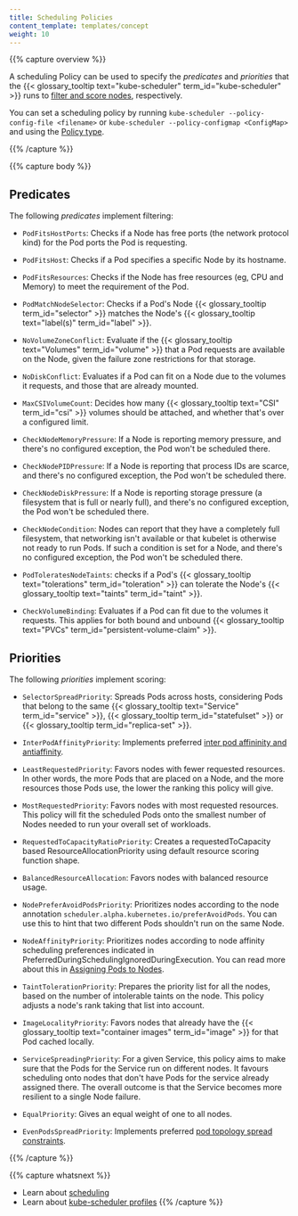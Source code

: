 ```yaml
---
title: Scheduling Policies
content_template: templates/concept
weight: 10
---
```


{{% capture overview %}}

A scheduling Policy can be used to specify the _predicates_ and _priorities_
that the {{< glossary_tooltip text="kube-scheduler" term_id="kube-scheduler" >}}
runs to
[filter and score nodes](/docs/concepts/scheduling/kube-scheduler/#kube-scheduler-implementation),
respectively.

You can set a scheduling policy by running
`kube-scheduler --policy-config-file <filename>` or
`kube-scheduler --policy-configmap <ConfigMap>` and using the
[Policy type](https://pkg.go.dev/k8s.io/kube-scheduler@v0.18.0/config/v1?tab=doc#Policy).

{{% /capture %}}

{{% capture body %}}

## Predicates

The following _predicates_ implement filtering:

- `PodFitsHostPorts`: Checks if a Node has free ports (the network protocol
  kind) for the Pod ports the Pod is requesting.

- `PodFitsHost`: Checks if a Pod specifies a specific Node by its hostname.

- `PodFitsResources`: Checks if the Node has free resources (eg, CPU and Memory)
  to meet the requirement of the Pod.

- `PodMatchNodeSelector`: Checks if a Pod's Node
  {{< glossary_tooltip term_id="selector" >}} matches the Node's
  {{< glossary_tooltip text="label(s)" term_id="label" >}}.

- `NoVolumeZoneConflict`: Evaluate if the
  {{< glossary_tooltip text="Volumes" term_id="volume" >}} that a Pod requests
  are available on the Node, given the failure zone restrictions for that
  storage.

- `NoDiskConflict`: Evaluates if a Pod can fit on a Node due to the volumes it
  requests, and those that are already mounted.

- `MaxCSIVolumeCount`: Decides how many
  {{< glossary_tooltip text="CSI" term_id="csi" >}} volumes should be attached,
  and whether that's over a configured limit.

- `CheckNodeMemoryPressure`: If a Node is reporting memory pressure, and there's
  no configured exception, the Pod won't be scheduled there.

- `CheckNodePIDPressure`: If a Node is reporting that process IDs are scarce,
  and there's no configured exception, the Pod won't be scheduled there.

- `CheckNodeDiskPressure`: If a Node is reporting storage pressure (a filesystem
  that is full or nearly full), and there's no configured exception, the Pod
  won't be scheduled there.

- `CheckNodeCondition`: Nodes can report that they have a completely full
  filesystem, that networking isn't available or that kubelet is otherwise not
  ready to run Pods. If such a condition is set for a Node, and there's no
  configured exception, the Pod won't be scheduled there.

- `PodToleratesNodeTaints`: checks if a Pod's
  {{< glossary_tooltip text="tolerations" term_id="toleration" >}} can tolerate
  the Node's {{< glossary_tooltip text="taints" term_id="taint" >}}.

- `CheckVolumeBinding`: Evaluates if a Pod can fit due to the volumes it
  requests. This applies for both bound and unbound
  {{< glossary_tooltip text="PVCs" term_id="persistent-volume-claim" >}}.

## Priorities

The following _priorities_ implement scoring:

- `SelectorSpreadPriority`: Spreads Pods across hosts, considering Pods that
  belong to the same {{< glossary_tooltip text="Service" term_id="service" >}},
  {{< glossary_tooltip term_id="statefulset" >}} or
  {{< glossary_tooltip term_id="replica-set" >}}.

- `InterPodAffinityPriority`: Implements preferred
  [inter pod affininity and antiaffinity](/docs/concepts/configuration/assign-pod-node/#inter-pod-affinity-and-anti-affinity).

- `LeastRequestedPriority`: Favors nodes with fewer requested resources. In
  other words, the more Pods that are placed on a Node, and the more resources
  those Pods use, the lower the ranking this policy will give.

- `MostRequestedPriority`: Favors nodes with most requested resources. This
  policy will fit the scheduled Pods onto the smallest number of Nodes needed to
  run your overall set of workloads.

- `RequestedToCapacityRatioPriority`: Creates a requestedToCapacity based
  ResourceAllocationPriority using default resource scoring function shape.

- `BalancedResourceAllocation`: Favors nodes with balanced resource usage.

- `NodePreferAvoidPodsPriority`: Prioritizes nodes according to the node
  annotation `scheduler.alpha.kubernetes.io/preferAvoidPods`. You can use this
  to hint that two different Pods shouldn't run on the same Node.

- `NodeAffinityPriority`: Prioritizes nodes according to node affinity
  scheduling preferences indicated in
  PreferredDuringSchedulingIgnoredDuringExecution. You can read more about this
  in [Assigning Pods to Nodes](/docs/concepts/configuration/assign-pod-node/).

- `TaintTolerationPriority`: Prepares the priority list for all the nodes, based
  on the number of intolerable taints on the node. This policy adjusts a node's
  rank taking that list into account.

- `ImageLocalityPriority`: Favors nodes that already have the
  {{< glossary_tooltip text="container images" term_id="image" >}} for that Pod
  cached locally.

- `ServiceSpreadingPriority`: For a given Service, this policy aims to make sure
  that the Pods for the Service run on different nodes. It favours scheduling
  onto nodes that don't have Pods for the service already assigned there. The
  overall outcome is that the Service becomes more resilient to a single Node
  failure.

- `EqualPriority`: Gives an equal weight of one to all nodes.

- `EvenPodsSpreadPriority`: Implements preferred
  [pod topology spread constraints](/docs/concepts/workloads/pods/pod-topology-spread-constraints/).

{{% /capture %}}

{{% capture whatsnext %}}

- Learn about [scheduling](/docs/concepts/scheduling/kube-scheduler/)
- Learn about [kube-scheduler profiles](/docs/reference/scheduling/profiles/)
  {{% /capture %}}
